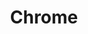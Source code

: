 ---
blog: https://blog.google/products/chrome/
facebook: https://www.facebook.com/googlechrome/
images:
- google_chrome-icon.svg
- google_chrome-ar21.svg
logohandle: google_chrome
sort: chrome
tags:
- google
- browser
title: Chrome
twitter: https://x.com/googlechrome
website: https://www.google.com/chrome/browser/
wikipedia: https://en.wikipedia.org/wiki/Google_Chrome
---
